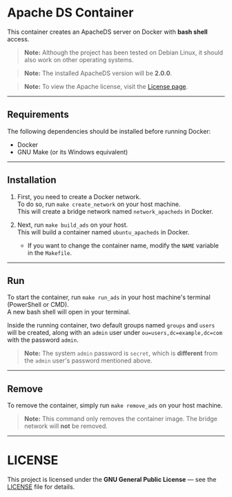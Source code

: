 # Apache DS Container

This container creates an ApacheDS server on Docker with **bash shell** access.

> **Note:** Although the project has been tested on Debian Linux, it should also work on other operating systems.

> **Note:** The installed ApacheDS version will be **2.0.0**.

> **Note:** To view the Apache license, visit the [License page](https://www.apache.org/licenses/).

---

## Requirements

The following dependencies should be installed before running Docker:

- Docker  
- GNU Make (or its Windows equivalent)

---

## Installation

1. First, you need to create a Docker network.  
   To do so, run `make create_network` on your host machine.  
   This will create a bridge network named `network_apacheds` in Docker.

2. Next, run `make build_ads` on your host.  
   This will build a container named `ubuntu_apacheds` in Docker.

   - If you want to change the container name, modify the `NAME` variable in the `Makefile`.

---

## Run

To start the container, run `make run_ads` in your host machine's terminal (PowerShell or CMD).  
A new bash shell will open in your terminal.

Inside the running container, two default groups named `groups` and `users` will be created, along with an `admin` user under `ou=users,dc=example,dc=com` with the password `admin`.

> **Note:** The system `admin` password is `secret`, which is **different** from the `admin` user's password mentioned above.

---

## Remove

To remove the container, simply run `make remove_ads` on your host machine.

> **Note:** This command only removes the container image. The bridge network will **not** be removed.

---

# LICENSE

This project is licensed under the **GNU General Public License** — see the [LICENSE](LICENSE) file for details.
